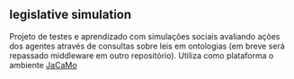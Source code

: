## legislative simulation

Projeto de testes e aprendizado com simulações sociais avaliando ações dos agentes através de consultas sobre leis em ontologias (em breve será repassado middleware em outro repositório). Utiliza como plataforma o ambiente [JaCaMo](http://jacamo.sourceforge.net)